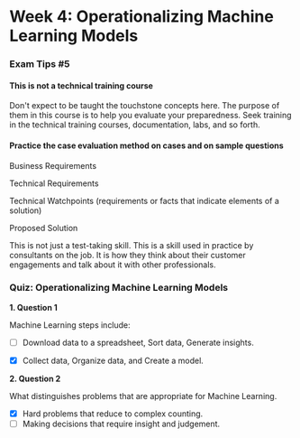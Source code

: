 # Week 4: Operationalizing Machine Learning Models

### Exam Tips #5
#### This is not a technical training course
Don't expect to be taught the touchstone concepts here. The purpose of them in this course is to help you evaluate your preparedness. Seek training in the technical training courses, documentation, labs, and so forth.

#### Practice the case evaluation method on cases and on sample questions
Business Requirements

Technical Requirements

Technical Watchpoints (requirements or facts that indicate elements of a solution)

Proposed Solution

This is not just a test-taking skill. This is a skill used in practice by consultants on the job. It is how they think about their customer engagements and talk about it with other professionals.

### Quiz: Operationalizing Machine Learning Models
**1. Question 1**

Machine Learning steps include:

- [ ] Download data to a spreadsheet, Sort data, Generate insights.
- [x] Collect data, Organize data, and Create a model.


**2. Question 2**

What distinguishes problems that are appropriate for Machine Learning.

- [x] Hard problems that reduce to complex counting.
- [ ] Making decisions that require insight and judgement.
